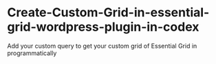 # Create-Custom-Grid-in-essential-grid-wordpress-plugin-in-codex
Add your custom query to get your custom grid of Essential Grid in programmatically 

